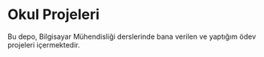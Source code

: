 # Okul Projeleri

Bu depo, Bilgisayar Mühendisliği derslerinde bana verilen ve yaptığım ödev projeleri içermektedir.

